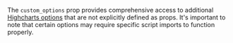 The `custom_options` prop provides comprehensive access to additional [Highcharts options](https://api.highcharts.com/highcharts/) that are not explicitly defined as props.
 It's important to note that certain options may require specific script imports to function properly.
